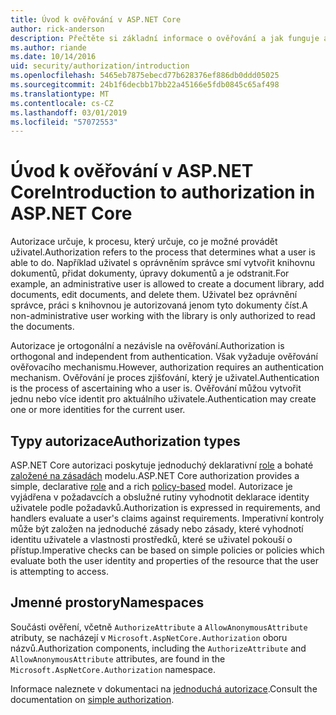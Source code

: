 ```yaml
---
title: Úvod k ověřování v ASP.NET Core
author: rick-anderson
description: Přečtěte si základní informace o ověřování a jak funguje autorizaci v aplikacích ASP.NET Core.
ms.author: riande
ms.date: 10/14/2016
uid: security/authorization/introduction
ms.openlocfilehash: 5465eb7875ebecd77b628376ef886db0ddd05025
ms.sourcegitcommit: 24b1f6decbb17bb22a45166e5fdb0845c65af498
ms.translationtype: MT
ms.contentlocale: cs-CZ
ms.lasthandoff: 03/01/2019
ms.locfileid: "57072553"
---
```

# <a name="introduction-to-authorization-in-aspnet-core"></a><span data-ttu-id="ed6b1-103">Úvod k ověřování v ASP.NET Core</span><span class="sxs-lookup"><span data-stu-id="ed6b1-103">Introduction to authorization in ASP.NET Core</span></span>

<a name="security-authorization-introduction"></a>

<span data-ttu-id="ed6b1-104">Autorizace určuje, k procesu, který určuje, co je možné provádět uživatel.</span><span class="sxs-lookup"><span data-stu-id="ed6b1-104">Authorization refers to the process that determines what a user is able to do.</span></span> <span data-ttu-id="ed6b1-105">Například uživatel s oprávněním správce smí vytvořit knihovnu dokumentů, přidat dokumenty, úpravy dokumentů a je odstranit.</span><span class="sxs-lookup"><span data-stu-id="ed6b1-105">For example, an administrative user is allowed to create a document library, add documents, edit documents, and delete them.</span></span> <span data-ttu-id="ed6b1-106">Uživatel bez oprávnění správce, práci s knihovnou je autorizovaná jenom tyto dokumenty číst.</span><span class="sxs-lookup"><span data-stu-id="ed6b1-106">A non-administrative user working with the library is only authorized to read the documents.</span></span>

<span data-ttu-id="ed6b1-107">Autorizace je ortogonální a nezávisle na ověřování.</span><span class="sxs-lookup"><span data-stu-id="ed6b1-107">Authorization is orthogonal and independent from authentication.</span></span> <span data-ttu-id="ed6b1-108">Však vyžaduje ověřování ověřovacího mechanismu.</span><span class="sxs-lookup"><span data-stu-id="ed6b1-108">However, authorization requires an authentication mechanism.</span></span> <span data-ttu-id="ed6b1-109">Ověřování je proces zjišťování, který je uživatel.</span><span class="sxs-lookup"><span data-stu-id="ed6b1-109">Authentication is the process of ascertaining who a user is.</span></span> <span data-ttu-id="ed6b1-110">Ověřování můžou vytvořit jednu nebo více identit pro aktuálního uživatele.</span><span class="sxs-lookup"><span data-stu-id="ed6b1-110">Authentication may create one or more identities for the current user.</span></span>

## <a name="authorization-types"></a><span data-ttu-id="ed6b1-111">Typy autorizace</span><span class="sxs-lookup"><span data-stu-id="ed6b1-111">Authorization types</span></span>

<span data-ttu-id="ed6b1-112">ASP.NET Core autorizaci poskytuje jednoduchý deklarativní [role](xref:security/authorization/roles) a bohaté [založené na zásadách](xref:security/authorization/policies) modelu.</span><span class="sxs-lookup"><span data-stu-id="ed6b1-112">ASP.NET Core authorization provides a simple, declarative [role](xref:security/authorization/roles) and a rich [policy-based](xref:security/authorization/policies) model.</span></span> <span data-ttu-id="ed6b1-113">Autorizace je vyjádřena v požadavcích a obslužné rutiny vyhodnotit deklarace identity uživatele podle požadavků.</span><span class="sxs-lookup"><span data-stu-id="ed6b1-113">Authorization is expressed in requirements, and handlers evaluate a user's claims against requirements.</span></span> <span data-ttu-id="ed6b1-114">Imperativní kontroly může být založen na jednoduché zásady nebo zásady, které vyhodnotí identitu uživatele a vlastnosti prostředků, které se uživatel pokouší o přístup.</span><span class="sxs-lookup"><span data-stu-id="ed6b1-114">Imperative checks can be based on simple policies or policies which evaluate both the user identity and properties of the resource that the user is attempting to access.</span></span>

## <a name="namespaces"></a><span data-ttu-id="ed6b1-115">Jmenné prostory</span><span class="sxs-lookup"><span data-stu-id="ed6b1-115">Namespaces</span></span>

<span data-ttu-id="ed6b1-116">Součásti ověření, včetně `AuthorizeAttribute` a `AllowAnonymousAttribute` atributy, se nacházejí v `Microsoft.AspNetCore.Authorization` oboru názvů.</span><span class="sxs-lookup"><span data-stu-id="ed6b1-116">Authorization components, including the `AuthorizeAttribute` and `AllowAnonymousAttribute` attributes, are found in the `Microsoft.AspNetCore.Authorization` namespace.</span></span>

<span data-ttu-id="ed6b1-117">Informace naleznete v dokumentaci na [jednoduchá autorizace](xref:security/authorization/simple).</span><span class="sxs-lookup"><span data-stu-id="ed6b1-117">Consult the documentation on [simple authorization](xref:security/authorization/simple).</span></span>
